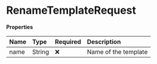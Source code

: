 # RenameTemplateRequest

**Properties**

| Name | Type   | Required | Description          |
| :--- | :----- | :------- | :------------------- |
| name | String | ❌       | Name of the template |
